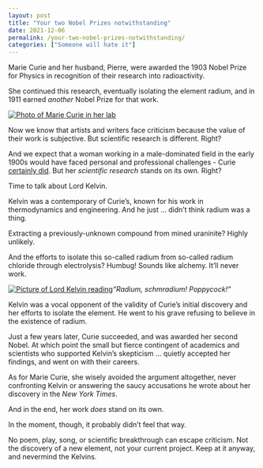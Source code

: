 ```yaml
---
layout: post
title: "Your two Nobel Prizes notwithstanding"
date: 2021-12-06
permalink: /your-two-nobel-prizes-notwithstanding/
categories: ["Someone will hate it"]
---
```


Marie Curie and her husband, Pierre, were awarded the 1903 Nobel Prize for Physics in recognition of their research into radioactivity.

She continued this research, eventually isolating the element radium, and in 1911 earned _another_ Nobel Prize for that work.

[![Photo of Marie Curie in her lab](https://bucketeer-e05bbc84-baa3-437e-9518-adb32be77984.s3.amazonaws.com/public/images/6ab26e19-e032-4c7d-a046-7800b076eae7_1312x1600.jpeg)](https://substackcdn.com/image/fetch/f_auto,q_auto:good,fl_progressive:steep/https%3A%2F%2Fbucketeer-e05bbc84-baa3-437e-9518-adb32be77984.s3.amazonaws.com%2Fpublic%2Fimages%2F6ab26e19-e032-4c7d-a046-7800b076eae7_1312x1600.jpeg)

Now we know that artists and writers face criticism because the value of their work is subjective. But scientific research is different. Right?

And we expect that a woman working in a male-dominated field in the early 1900s would have faced personal and professional challenges - Curie [certainly did](https://www.npr.org/sections/krulwich/2010/12/14/132031977/don-t-come-to-stockholm-madame-curie-s-nobel-scandal). But her _scientific research_ stands on its own. Right?

Time to talk about Lord Kelvin.

Kelvin was a contemporary of Curie’s, known for his work in thermodynamics and engineering. And he just … didn’t think radium was a thing.

Extracting a previously-unknown compound from mined uraninite? Highly unlikely.

And the efforts to isolate this so-called radium from so-called radium chloride through electrolysis? Humbug! Sounds like alchemy. It’ll never work.

[![Picture of Lord Kelvin reading](https://bucketeer-e05bbc84-baa3-437e-9518-adb32be77984.s3.amazonaws.com/public/images/a876a3ff-d87f-4867-9329-820d4141ed62_570x340.jpeg)](https://substackcdn.com/image/fetch/f_auto,q_auto:good,fl_progressive:steep/https%3A%2F%2Fbucketeer-e05bbc84-baa3-437e-9518-adb32be77984.s3.amazonaws.com%2Fpublic%2Fimages%2Fa876a3ff-d87f-4867-9329-820d4141ed62_570x340.jpeg)_“Radium, schmradium! Poppycock!”_

Kelvin was a vocal opponent of the validity of Curie’s initial discovery and her efforts to isolate the element. He went to his grave refusing to believe in the existence of radium.

Just a few years later, Curie succeeded, and was awarded her second Nobel. At which point the small but fierce contingent of academics and scientists who supported Kelvin’s skepticism … quietly accepted her findings, and went on with their careers.

As for Marie Curie, she wisely avoided the argument altogether, never confronting Kelvin or answering the saucy accusations he wrote about her discovery in the _New York Times_.

And in the end, her work _does_ stand on its own.

In the moment, though, it probably didn’t feel that way.

No poem, play, song, or scientific breakthrough can escape criticism. Not the discovery of a new element, not your current project. Keep at it anyway, and nevermind the Kelvins.

